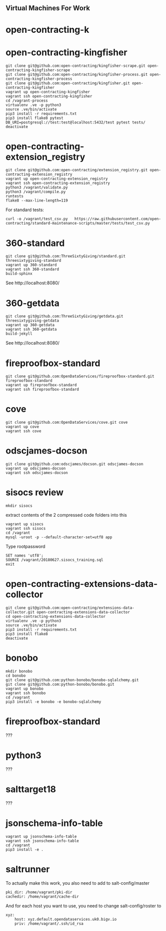 ## Virtual Machines For Work

# open-contracting-k

# open-contracting-kingfisher

    git clone git@github.com:open-contracting/kingfisher-scrape.git open-contracting-kingfisher-scrape
    git clone git@github.com:open-contracting/kingfisher-process.git open-contracting-kingfisher-process
    git clone git@github.com:open-contracting/kingfisher.git open-contracting-kingfisher
    vagrant up open-contracting-kingfisher
    vagrant ssh open-contracting-kingfisher
    cd /vagrant-process
    virtualenv .ve -p python3
    source .ve/bin/activate
    pip3 install -r requirements.txt
    pip3 install flake8 pytest
    DB_URI=postgresql://test:test@localhost:5432/test pytest tests/
    deactivate

# open-contracting-extension_registry

    git clone git@github.com:open-contracting/extension_registry.git open-contracting-extension_registry
    vagrant up open-contracting-extension_registry
    vagrant ssh open-contracting-extension_registry
    python3 /vagrant/validate.py
    python3 /vagrant/compile.py
    runtests
    flake8 --max-line-length=119


For standard tests:

    curl -o /vagrant/test_csv.py   https://raw.githubusercontent.com/open-contracting/standard-maintenance-scripts/master/tests/test_csv.py


# 360-standard

    git clone git@github.com:ThreeSixtyGiving/standard.git threesixtygiving-standard
    vagrant up 360-standard
    vagrant ssh 360-standard
    build-sphinx

See http://localhost:8080/



# 360-getdata

    git clone git@github.com:ThreeSixtyGiving/getdata.git threesixtygiving-getdata
    vagrant up 360-getdata
    vagrant ssh 360-getdata
    build-jekyll

See http://localhost:8080/

# fireproofbox-standard


    git clone git@github.com:OpenDataServices/fireproofbox-standard.git fireproofbox-standard
    vagrant up fireproofbox-standard
    vagrant ssh fireproofbox-standard

# cove


    git clone git@github.com:OpenDataServices/cove.git cove
    vagrant up cove
    vagrant ssh cove

# odscjames-docson

    git clone git@github.com:odscjames/docson.git odscjames-docson
    vagrant up odscjames-docson
    vagrant ssh odscjames-docson

# sisocs review

    mkdir sisocs

extract contents of the 2 compressed code folders into this

    vagrant up sisocs
    vagrant ssh sisocs
    cd /vagrant
    mysql -uroot -p --default-character-set=utf8 app

Type rootpassword

    SET names 'utf8';
    SOURCE /vagrant/20180627.sisocs_training.sql
    exit


# open-contracting-extensions-data-collector

    git clone git@github.com:open-contracting/extensions-data-collector.git open-contracting-extensions-data-collector
    cd open-contracting-extensions-data-collector
    virtualenv .ve -p python3
    source .ve/bin/activate
    pip3 install -r requirements.txt
    pip3 install flake8
    deactivate

# bonobo

    mkdir bonobo
    cd bonobo
    git clone git@github.com:python-bonobo/bonobo-sqlalchemy.git
    git clone git@github.com:python-bonobo/bonobo.git
    vagrant up bonobo
    vagrant ssh bonobo
    cd /vagrant
    pip3 install -e bonobo -e bonobo-sqlalchemy

# fireproofbox-standard

???

# python3

???

# salttarget18

???

# jsonschema-info-table


    vagrant up jsonschema-info-table
    vagrant ssh jsonschema-info-table
    cd /vagrant
    pip3 install -e .


# saltrunner

To actually make this work, you also need to add to salt-config/master


    pki_dir: /home/vagrant/pki-dir
    cachedir: /home/vagrant/cache-dir

And for each host you want to use, you need to change salt-config/roster to

    xyz:
        host: xyz.default.opendataservices.uk0.bigv.io
        priv: /home/vagrant/.ssh/id_rsa
